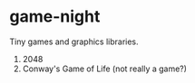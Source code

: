 # game-night
Tiny games and graphics libraries.
1. 2048 
2. Conway's Game of Life (not really a game?)
